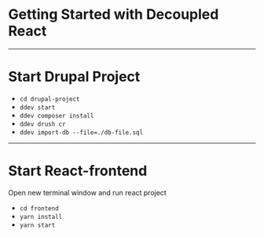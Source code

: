 # Getting Started with Decoupled React

<hr>

# Start Drupal Project

- `cd drupal-project`
- `ddev start`
- `ddev composer install`
- `ddev drush cr`
- `ddev import-db --file=./db-file.sql`
<hr>

# Start React-frontend

Open new terminal window and run react project

- `cd frontend`
- `yarn install`
- `yarn start`
